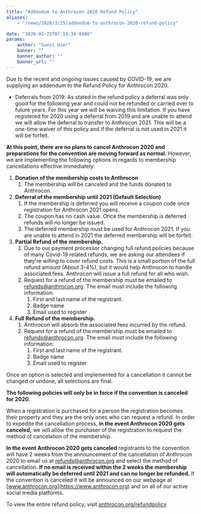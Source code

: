 ```yaml
---
title: "Addendum to Anthrocon 2020 Refund Policy"
aliases:
    - "/news/2020/3/25/addendum-to-anthrocon-2020-refund-policy"

date: "2020-03-25T07:19:34-0400"
params:
    author: "Guest User"
    banner: ""
    banner_author: ""
    banner_url: ""
---
```


Due to the recent and ongoing issues caused by COVID-19, we are supplying an addendum to the Refund Policy for Anthrocon 2020.

- Deferrals from 2019: As stated in the refund policy a deferral was only good for the following year and could not be refunded or carried over to future years. For this year we will be waiving this limitation. If you have registered for 2020 using a deferral from 2019 and are unable to attend we will allow the deferral to transfer to Anthrocon 2021. This will be a one-time waiver of this policy and if the deferral is not used in 2021 it will be forfeit.

**At this point, there are no plans to cancel Anthrocon 2020 and preparations for the convention are moving forward as normal.** However, we are implementing the following options in regards to membership cancellations effective immediately:

1. **Donation of the membership costs to Anthrocon**
    1. The membership will be canceled and the funds donated to Anthrocon.
2. **Deferral of the membership until 2021 (Default Selection)**
    1. If the membership is deferred you will receive a coupon code once registration for Anthrocon 2021 opens.
    2. The coupon has no cash value. Once the membership is deferred refunds will no longer be issued.
    3. The deferred membership must be used for Anthrocon 2021. If you are unable to attend in 2021 the deferred membership will be forfeit.
3. **Partial Refund of the membership.**
    1. Due to our payment processor changing full refund policies because of many Covid-19 related refunds, we are asking our attendees if they're willing to cover refund costs. This is a small portion of the full refund amount (About 3-4%), but it would help Anthrocon to handle associated fees. Anthrocon will issue a full refund for all who wish.
    2. Request for a refund of the membership must be emailed to [refunds@anthrocon.org](mailto:refunds@anthrocon.org). The email must include the following information:
        1. First and last name of the registrant.
        2. Badge name
        3. Email used to register
4. **Full Refund of the membership.**
    1. Anthrocon will absorb the associated fees incurred by the refund.
    2. Request for a refund of the membership must be emailed to [refunds@anthrocon.org](mailto:refunds@anthrocon.org). The email must include the following information:
        1. First and last name of the registrant.
        2. Badge name
        3. Email used to register

Once an option is selected and implemented for a cancellation it cannot be changed or undone, all selections are final.

**The following policies will only be in force if the convention is canceled for 2020.**

When a registration is purchased for a person the registration becomes their property and they are the only ones who can request a refund. In order to expedite the cancellation process, **in the event Anthrocon 2020 gets canceled,** we will allow the purchaser of the registration to request the method of cancelation of the membership.

**In the event Anthrocon 2020 gets canceled** registrants to the convention will have 2 weeks from the announcement of the cancellation of Anthrocon 2020 to email us at [refunds@anthrocon.org](mailto:refunds@anthrocon.org) and select the method of cancellation. **If no email is received within the 2 weeks the membership will automatically be deferred until 2021 and can no longer be refunded.** If the convention is canceled it will be announced on our webpage at [www.anthrocon.org](https://www.anthrocon.org) and on all of our active social media platforms.

To view the entire refund policy, visit [anthrocon.org/refundpolicy](/refundpolicy)
